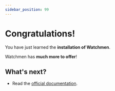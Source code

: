 ```yaml
---
sidebar_position: 99
---
```


# Congratulations!

You have just learned the **installation of Watchmen**.

Watchmen has **much more to offer**!

## What's next?

- Read the [official documentation](/docs/docs-index).
